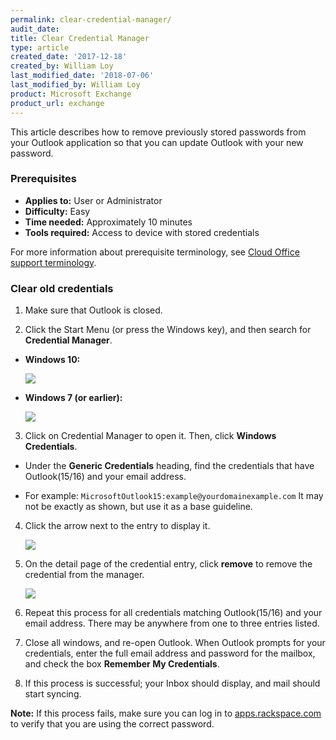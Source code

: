 ```yaml
---
permalink: clear-credential-manager/
audit_date:
title: Clear Credential Manager
type: article
created_date: '2017-12-18'
created_by: William Loy
last_modified_date: '2018-07-06'
last_modified_by: William Loy
product: Microsoft Exchange
product_url: exchange
---
```


This article describes how to remove previously stored passwords from your Outlook application so that you can update Outlook with your new password.


### Prerequisites

- **Applies to:** User or Administrator
- **Difficulty:** Easy
- **Time needed:** Approximately 10 minutes
- **Tools required:** Access to device with stored credentials

For more information about prerequisite terminology, see [Cloud Office support terminology](/how-to/cloud-office-support-terminology).

### Clear old credentials

1. Make sure that Outlook is closed.

2. Click the Start Menu (or press the Windows key), and then search for **Credential Manager**.

  - **Windows 10:**

      <img src="{% asset_path exchange/clear-credential-manager/win10_start_menu.png %}"/>

  - **Windows 7 (or earlier):**

      <img src="{% asset_path exchange/clear-credential-manager/win7_start_menu.png %}"/>


3. Click on Credential Manager to open it. Then, click **Windows Credentials**.

  - Under the **Generic Credentials** heading, find the credentials that have Outlook(15/16) and your email address.

  - For example: ```MicrosoftOutlook15:example@yourdomainexample.com```
    It may not be exactly as shown, but use it as a base guideline.

4. Click the arrow next to the entry to display it.

    <img src="{% asset_path exchange/clear-credential-manager/CredentialManager.png %}"/>

5. On the detail page of the credential entry, click **remove** to remove the credential from the manager.

    <img src="{% asset_path exchange/clear-credential-manager/CredentialManagerDetail.png %}"/>

6. Repeat this process for all credentials matching Outlook(15/16) and your email address. There may be anywhere from one to three entries listed.

7. Close all windows, and re-open Outlook. When Outlook prompts for your credentials, enter the full email address and password for the mailbox, and check the box **Remember My Credentials**.

8. If this process is successful; your Inbox should display, and mail should start syncing.

**Note:** If this process fails, make sure you can log in to [apps.rackspace.com](https://apps.rackspace.com/index.php) to verify that you are using the correct password.
